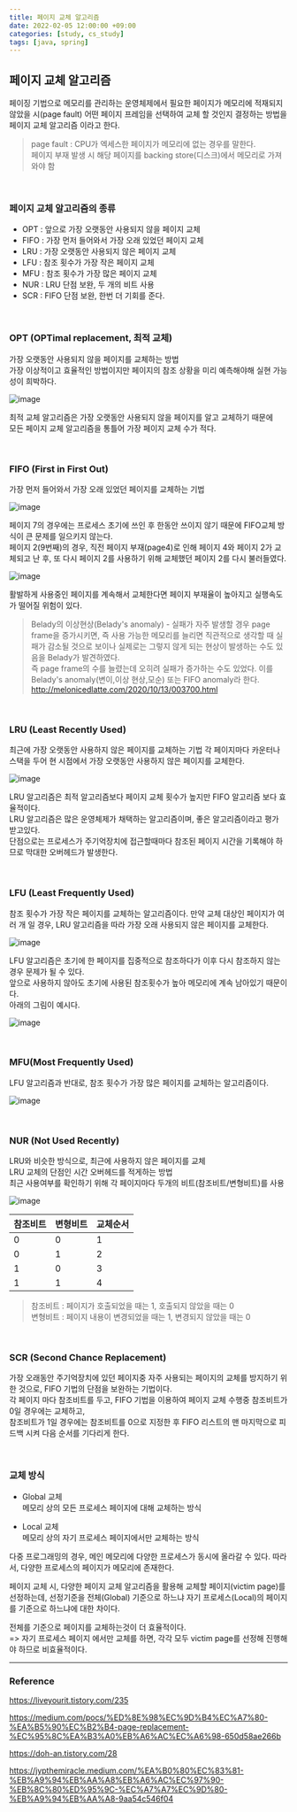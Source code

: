 ```yaml
---
title: 페이지 교체 알고리즘
date: 2022-02-05 12:00:00 +09:00
categories: [study, cs_study]
tags: [java, spring]     
---
```


## 페이지 교체 알고리즘

페이징 기법으로 메모리를 관리하는 운영체제에서 필요한 페이지가 메모리에 적재되지 않았을 시(page fault) 어떤 페이지
프레임을 선택하여 교체 할 것인지 결정하는 방법을 페이지 교체 알고리즘 이라고 한다.

> page fault : CPU가 엑세스한 페이지가 메모리에 없는 경우를 말한다.  
> 페이지 부재 발생 시
> 해당 페이지를 backing store(디스크)에서 메모리로 가져와야 함

<br>

### 페이지 교체 알고리즘의 종류
- OPT : 앞으로 가장 오랫동안 사용되지 않을 페이지 교체
- FIFO : 가장 먼저 들어와서 가장 오래 있었던 페이지 교체
- LRU : 가장 오랫동안 사용되지 않은 페이지 교체
- LFU : 참조 횟수가 가장 작은 페이지 교체
- MFU : 참조 횟수가 가장 많은 페이지 교체
- NUR : LRU 단점 보완, 두 개의 비트 사용
- SCR : FIFO 단점 보완, 한번 더 기회를 준다.

<br>

### OPT (OPTimal replacement, 최적 교체)
가장 오랫동안 사용되지 않을 페이지를 교체하는 방법  
가장 이상적이고 효율적인 방법이지만 페이지의 참조 상황을 미리 예측해야해 실현 가능성이 희박하다.

![image](https://user-images.githubusercontent.com/70622731/166139144-f006893e-fafa-4ce8-9491-53595868a0ab.png)

최적 교체 알고리즘은 가장 오랫동안 사용되지 않을 페이지를 알고 교체하기 때문에  
모든 페이지 교체 알고리즘을 통틀어 가장 페이지 교체 수가 적다.

<br>

### FIFO (First in First Out)
가장 먼저 들어와서 가장 오래 있었던 페이지를 교체하는 기법

![image](https://user-images.githubusercontent.com/70622731/166139153-f1fe0803-8116-417b-a746-03469178b95e.png)

페이지 7의 경우에는 프로세스 초기에 쓰인 후 한동안 쓰이지 않기 때문에 FIFO교체 방식이 큰 문제를 일으키지 않는다.  
페이지 2(9번째)의 경우, 직전 페이지 부재(page4)로 인해 페이지 4와 페이지 2가 교체되고 난 후, 또 다시 페이지 2를 사용하기 위해 교체했던 페이지 2를 다시 불러들였다.

![image](https://user-images.githubusercontent.com/70622731/166139165-57c90438-bd46-4936-b606-00949a00b670.png)

활발하게 사용중인 페이지를 계속해서 교체한다면 페이지 부재율이 높아지고 실행속도가 떨어질 위험이 있다.

> Belady의 이상현상(Belady's anomaly) - 실패가 자주 발생할 경우 page frame을 증가시키면, 즉 사용 가능한 메모리를 늘리면 직관적으로 생각할 때 실패가 감소될 것으로 보이나 실제로는 그렇지 않게 되는 현상이 발생하는 수도 있음을 Belady가 발견하였다.  
> 즉 page frame의 수를 늘렸는데 오히려 실패가 증가하는 수도 있었다. 이를 Belady's anomaly(변이,이상 현상,모순) 또는 FIFO anomaly라 한다.  
> http://melonicedlatte.com/2020/10/13/003700.html


<br>

### LRU (Least Recently Used)
최근에 가장 오랫동안 사용하지 않은 페이지를 교체하는 기법
각 페이지마다 카운터나 스택을 두어 현 시점에서 가장 오랫동안 사용하지 않은
페이지를 교체한다.

![image](https://user-images.githubusercontent.com/70622731/166139170-3572c7f3-2153-4e53-b136-6977c8c4dfd5.png)


LRU 알고리즘은 최적 알고리즘보다 페이지 교체 횟수가 높지만 FIFO 알고리즘 보다 효율적이다.  
LRU 알고리즘은 많은 운영체제가 채택하는 알고리즘이며, 좋은 알고리즘이라고 평가 받고있다.  
단점으로는 프로세스가 주기억장치에 접근할때마다 참조된 페이지 시간을 기록해야 하므로 막대한 오버헤드가 발생한다.

<br>

### LFU (Least Frequently Used)
참조 횟수가 가장 작은 페이지를 교체하는 알고리즘이다. 만약 교체 대상인
페이지가 여러 개 일 경우, LRU 알고리즘을 따라 가장 오래 사용되지 않은 페이지를 교체한다.

![image](https://user-images.githubusercontent.com/70622731/166139176-b81ee0cb-d4e4-4d13-96a3-3ff7601ade84.png)

LFU 알고리즘은 초기에 한 페이지를 집중적으로 참조하다가 이후 다시 참조하지
않는 경우 문제가 될 수 있다.  
앞으로 사용하지 않아도 초기에 사용된 참조횟수가 높아 메모리에 계속 남아있기 때문이다.  
아래의 그림이 예시다.

![image](https://user-images.githubusercontent.com/70622731/166139184-1f67bf24-09bb-45e8-b9d3-fd3d77b910c8.png)

<br>

### MFU(Most Frequently Used)
LFU 알고리즘과 반대로, 참조 횟수가 가장 많은 페이지를 교체하는 알고리즘이다.

![image](https://user-images.githubusercontent.com/70622731/166139191-ab84556b-4674-46da-ae7b-675f42ed3edb.png)

<br>

### NUR (Not Used Recently)
LRU와 비슷한 방식으로, 최근에 사용하지 않은 페이지를 교체  
LRU 교체의 단점인 시간 오버헤드를 적게하는 방법  
최근 사용여부를 확인하기 위해 각 페이지마다 두개의 비트(참조비트/변형비트)를 사용

![image](https://user-images.githubusercontent.com/70622731/166139198-b603cfe0-6ec4-4b03-b67c-f23a430c314e.png)

| 참조비트 | 변형비트 | 교체순서 |
| --- | --- | --- |
| 0 | 0 | 1 |
| 0 | 1 | 2 |
| 1 | 0 | 3 |
| 1 | 1 | 4 |

> 참조비트 : 페이지가 호출되었을 때는 1, 호출되지 않았을 때는 0  
> 변형비트 : 페이지 내용이 변경되었을 때는 1, 변경되지 않았을 때는 0

<br>

### SCR (Second Chance Replacement)
가장 오래동안 주기억장치에 있던 페이지중 자주 사용되는 페이지의 교체를 방지하기 위한 것으로, FIFO 기법의 단점을 보완하는 기법이다.  
각 페이지 마다 참조비트를 두고, FIFO 기법을 이용하여 페이지 교체 수행중 참조비트가 0일 경우에는 교체하고,  
참조비트가 1일 경우에는 참조비트를 0으로 지정한 후 FIFO 리스트의 맨 마지막으로 피드백 시켜 다음 순서를 기다리게 한다.

<br>

### 교체 방식
- Global 교체  
  메모리 상의 모든 프로세스 페이지에 대해 교체하는 방식

- Local 교체  
  메모리 상의 자기 프로세스 페이지에서만 교체하는 방식

다중 프로그래밍의 경우, 메인 메모리에 다양한 프로세스가 동시에 올라갈 수 있다. 따라서, 다양한 프로세스의 페이지가 메모리에 존재한다.

페이지 교체 시, 다양한 페이지 교체 알고리즘을 활용해 교체할 페이지(victim page)를 선정하는데, 선정기준을 전체(Global) 기준으로 하느냐 자기 프로세스(Local)의 페이지를 기준으로 하느냐에 대한 차이다.

전체를 기준으로 페이지를 교체하는것이 더 효율적이다.  
=> 자기 프로세스 페이지 에서만 교체를 하면, 각각 모두 victim page를 선정해 진행해야 하므로 비효율적이다.

---
### Reference
https://liveyourit.tistory.com/235

https://medium.com/pocs/%ED%8E%98%EC%9D%B4%EC%A7%80-%EA%B5%90%EC%B2%B4-page-replacement-%EC%95%8C%EA%B3%A0%EB%A6%AC%EC%A6%98-650d58ae266b

https://doh-an.tistory.com/28

https://jypthemiracle.medium.com/%EA%B0%80%EC%83%81-%EB%A9%94%EB%AA%A8%EB%A6%AC%EC%97%90-%EB%8C%80%ED%95%9C-%EC%A7%A7%EC%9D%80-%EB%A9%94%EB%AA%A8-9aa54c546f04
